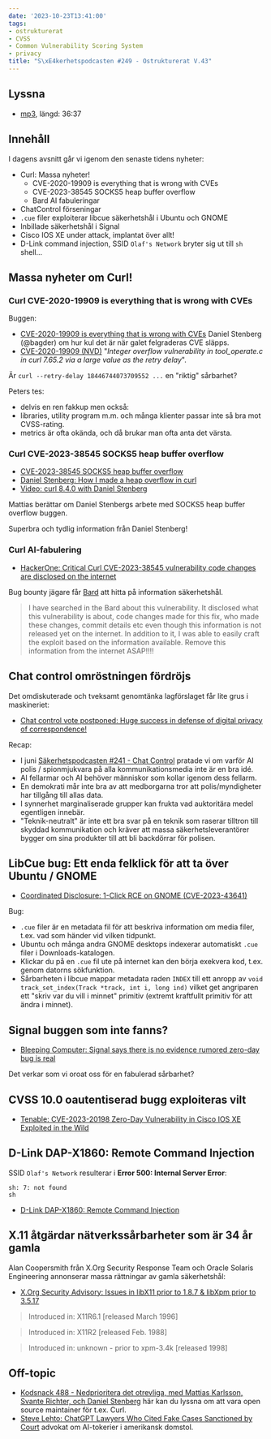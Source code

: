 ```yaml
---
date: '2023-10-23T13:41:00'
tags:
- ostrukturerat
- CVSS
- Common Vulnerability Scoring System
- privacy
title: "S\xE4kerhetspodcasten #249 - Ostrukturerat V.43"
---
```

## Lyssna
* [mp3](https://traffic.libsyn.com/secure/sakerhetspodcasten/2023-10-18_Sakerhetspodcasten.mp3?dest-id=117848), längd: 36:37

## Innehåll
I dagens avsnitt går vi igenom den senaste tidens nyheter:

* Curl: Massa nyheter!
  * CVE-2020-19909 is everything that is wrong with CVEs
  * CVE-2023-38545 SOCKS5 heap buffer overflow
  * Bard AI fabuleringar
* ChatControl förseningar
* `.cue` filer exploiterar libcue säkerhetshål i Ubuntu och GNOME
* Inbillade säkerhetshål i Signal
* Cisco IOS XE under attack, implantat över allt!
* D-Link command injection, SSID `Olaf's Network` bryter sig ut till `sh` shell...

## Massa nyheter om Curl!

### Curl CVE-2020-19909 is everything that is wrong with CVEs

Buggen:

* [CVE-2020-19909 is everything that is wrong with CVEs](https://daniel.haxx.se/blog/2023/08/26/cve-2020-19909-is-everything-that-is-wrong-with-cves/)
  Daniel Stenberg (@bagder) om hur kul det är när galet felgraderas CVE släpps.
* [CVE-2020-19909 (NVD)](https://nvd.nist.gov/vuln/detail/CVE-2020-19909)
  "_Integer overflow vulnerability in tool\_operate.c in curl 7.65.2 via a large value as the retry delay_".

Är `curl --retry-delay 18446744073709552 ...` en "riktig" sårbarhet?

Peters tes:

* delvis en ren fakkup men också:
* libraries, utility program m.m. och många klienter passar inte så bra mot CVSS-rating.
* metrics är ofta okända, och då brukar man ofta anta det värsta.

### Curl CVE-2023-38545 SOCKS5 heap buffer overflow

* [CVE-2023-38545 SOCKS5 heap buffer overflow](https://curl.se/docs/CVE-2023-38545.html)
* [Daniel Stenberg: How I made a heap overflow in curl](https://daniel.haxx.se/blog/2023/10/11/how-i-made-a-heap-overflow-in-curl/)
* [Video: curl 8.4.0 with Daniel Stenberg](https://www.youtube.com/watch?v=-j-_nKmq2aE)

Mattias berättar om Daniel Stenbergs arbete med SOCKS5 heap buffer overflow buggen.

Superbra och tydlig information från Daniel Stenberg!

### Curl AI-fabulering

* [HackerOne: Critical Curl CVE-2023-38545 vulnerability code changes are disclosed on the internet](https://hackerone.com/reports/2199174)

Bug bounty jägare får [Bard](https://bard.google.com/) att hitta på information säkerhetshål.

> I have searched in the Bard about this vulnerability.
> It disclosed what this vulnerability is about, code changes made for this fix, who made these changes, commit details etc even though this information is not released yet on the internet.
> In addition to it, I was able to easily craft the exploit based on the information available.
> Remove this information from the internet ASAP!!!!

## Chat control omröstningen fördröjs

Det omdiskuterade och tveksamt genomtänka lagförslaget får lite grus i maskineriet:

* [Chat control vote postponed: Huge success in defense of digital privacy of correspondence!](https://www.patrick-breyer.de/en/chat-control-vote-postponed-huge-success-in-defense-of-digital-privacy-of-correspondence/)

Recap:

* I juni [Säkerhetspodcasten #241 - Chat Control](https://sakerhetspodcasten.se/posts/sakerhetspodcasten_241_chat_control/)
  pratade vi om varför AI polis / spionmjukvara på alla kommunikationsmedia inte är en bra idé.
* AI fellarmar och AI behöver människor som kollar igenom dess fellarm.
* En demokrati mår inte bra av att medborgarna tror att polis/myndigheter har tillgång till allas data.
* I synnerhet marginaliserade grupper kan frukta vad auktoritära medel egentligen innebär.
* "Teknik-neutralt" är inte ett bra svar på en teknik som raserar tilltron till skyddad kommunikation
  och kräver att massa säkerhetsleverantörer bygger om sina produkter till att bli backdörrar för polisen.

## LibCue bug: Ett enda felklick för att ta över Ubuntu / GNOME

* [Coordinated Disclosure: 1-Click RCE on GNOME (CVE-2023-43641)](https://github.blog/2023-10-09-coordinated-disclosure-1-click-rce-on-gnome-cve-2023-43641/)

Bug:

* `.cue` filer är en metadata fil för att beskriva information om media filer, t.ex. vad som händer vid vilken tidpunkt.
* Ubuntu och många andra GNOME desktops indexerar automatiskt `.cue` filer i Downloads-katalogen.
* Klickar du på en `.cue` fil ute på internet kan den börja exekvera kod, t.ex. genom datorns sökfunktion.
* Sårbarheten i libcue mappar metadata raden `INDEX` till ett anropp av `void track_set_index(Track *track, int i, long ind)`
  vilket get angriparen ett "skriv var du vill i minnet" primitiv (extremt kraftfullt primitiv för att ändra i minnet).

## Signal buggen som inte fanns?

* [Bleeping Computer: Signal says there is no evidence rumored zero-day bug is real](https://www.bleepingcomputer.com/news/security/signal-says-there-is-no-evidence-rumored-zero-day-bug-is-real/)

Det verkar som vi oroat oss för en fabulerad sårbarhet?

## CVSS 10.0 oautentiserad bugg exploiteras vilt

* [Tenable: CVE-2023-20198 Zero-Day Vulnerability in Cisco IOS XE Exploited in the Wild](https://www.tenable.com/blog/cve-2023-20198-zero-day-vulnerability-in-cisco-ios-xe-exploited-in-the-wild)

## D-Link DAP-X1860: Remote Command Injection

SSID `Olaf's Network` resulterar i **Error 500: Internal Server Error**:

```
sh: 7: not found
sh
```

* [D-Link DAP-X1860: Remote Command Injection](https://www.redteam-pentesting.de/en/advisories/rt-sa-2023-006/-d-link-dap-x1860-remote-command-injection)

## X.11 åtgärdar nätverkssårbarheter som är 34 år gamla

Alan Coopersmith från X.Org Security Response Team och Oracle Solaris Engineering annonserar massa rättningar av gamla säkerhetshål:

* [X.Org Security Advisory: Issues in libX11 prior to 1.8.7 & libXpm prior to 3.5.17](https://lists.x.org/archives/xorg/2023-October/061506.html)

> Introduced in: X11R6.1 [released March 1996]

> Introduced in: X11R2 [released Feb. 1988]

> Introduced in: unknown - prior to xpm-3.4k [released 1998]

## Off-topic

* [Kodsnack 488 - Nedprioritera det otrevliga, med Mattias Karlsson, Svante Richter, och Daniel Stenberg](https://kodsnack.se/488/)
  här kan du lyssna om att vara open source maintainer för t.ex. Curl.
* [Steve Lehto: ChatGPT Lawyers Who Cited Fake Cases Sanctioned by Court](https://www.youtube.com/watch?v=sEOapG7-kro)
  advokat om AI-tokerier i amerikansk domstol.

